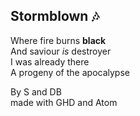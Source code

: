 ## Stormblown :notes:

Where fire burns **black**  
And saviour *is* destroyer  
I was already there  
A progeny of the apocalypse  

By S and DB  
made with GHD and Atom
